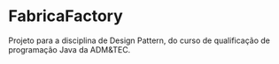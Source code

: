 # FabricaFactory
Projeto para a disciplina de Design Pattern, do curso de qualificação de programação Java da ADM&TEC.
